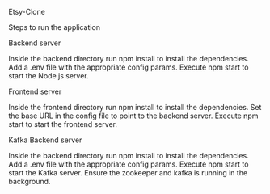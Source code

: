 Etsy-Clone

Steps to run the application

Backend server

Inside the backend directory run npm install to install the dependencies.
Add a .env file with the appropriate config params.
Execute npm start to start the Node.js server.

Frontend server

Inside the frontend directory run npm install to install the dependencies.
Set the base URL in the config file to point to the backend server.
Execute npm start to start the frontend server.

Kafka Backend server

Inside the backend directory run npm install to install the dependencies.
Add a .env file with the appropriate config params.
Execute npm start to start the Kafka server. Ensure the zookeeper and kafka is running in the background.

